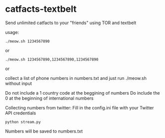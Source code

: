 # catfacts-textbelt
Send unlimited catfacts to your "friends" using TOR and textbelt

usage:
```
./meow.sh 1234567890
```
or
```
./meow.sh 1234567890,1234567890,1234567890
```
or 

collect a list of phone numbers in numbers.txt and just run ./meow.sh without input

Do not include a 1 country code at the beggining of numbers
Do include the 0 at the beginning of international numbers

Collecting numbers from twitter:
Fill in the config.ini file with your Twitter API credentials
```
python stream.py
```
Numbers will be saved to numbers.txt
